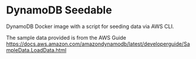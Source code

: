# DynamoDB Seedable

DynamoDB Docker image with a script for seeding data via AWS CLI.

The sample data provided is from the AWS Guide https://docs.aws.amazon.com/amazondynamodb/latest/developerguide/SampleData.LoadData.html
